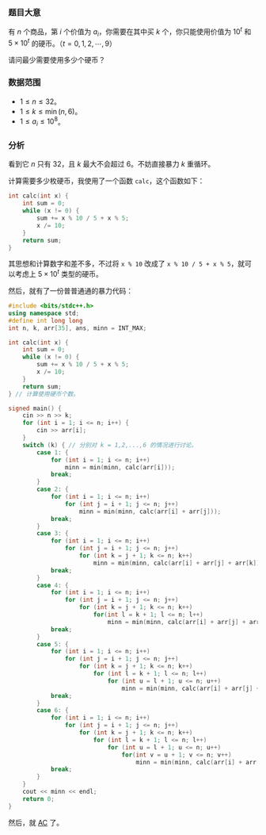 ### 题目大意

有 $n$ 个商品，第 $i$ 个价值为 $a_i$，你需要在其中买 $k$ 个，你只能使用价值为 $10^{t}$ 和 $5\times10^{t}$ 的硬币。（$t=0,1,2,\cdots,9$）

请问最少需要使用多少个硬币？

### 数据范围

- $1\le n\le32$。
- $1\le k\le\min(n,6)$。
- $1\le a_i\le10^{8}$。

### 分析

看到它 $n$ 只有 $32$，且 $k$ 最大不会超过 $6$。不妨直接暴力 $k$ 重循环。

计算需要多少枚硬币，我使用了一个函数 `calc`，这个函数如下：

```cpp
int calc(int x) {
	int sum = 0;
	while (x != 0) {
		sum += x % 10 / 5 + x % 5;
		x /= 10;
	}
	return sum;
}
```

其思想和计算数字和差不多，不过将 `x % 10` 改成了 `x % 10 / 5 + x % 5`，就可以考虑上 $5\times10^{t}$ 类型的硬币。

然后，就有了一份普普通通的暴力代码：

```cpp
#include <bits/stdc++.h>
using namespace std;
#define int long long
int n, k, arr[35], ans, minn = INT_MAX;

int calc(int x) {
	int sum = 0;
	while (x != 0) {
		sum += x % 10 / 5 + x % 5;
		x /= 10;
	}
	return sum;
} // 计算使用硬币个数。

signed main() {
	cin >> n >> k;
	for (int i = 1; i <= n; i++) {
		cin >> arr[i];
	}
	switch (k) { // 分别对 k = 1,2,...,6 的情况进行讨论。
		case 1: {
			for (int i = 1; i <= n; i++)
				minn = min(minn, calc(arr[i]));
			break;
		}
		case 2: {
			for (int i = 1; i <= n; i++)
				for (int j = i + 1; j <= n; j++)
					minn = min(minn, calc(arr[i] + arr[j]));
			break;
		}
		case 3: {
			for (int i = 1; i <= n; i++)
				for (int j = i + 1; j <= n; j++)
					for (int k = j + 1; k <= n; k++)
						minn = min(minn, calc(arr[i] + arr[j] + arr[k]));
			break;
		}
		case 4: {
			for (int i = 1; i <= n; i++)
				for (int j = i + 1; j <= n; j++)
					for (int k = j + 1; k <= n; k++)
						for(int l = k + 1; l <= n; l++)
							minn = min(minn, calc(arr[i] + arr[j] + arr[k] + arr[l]));
			break;
		}
		case 5: {
			for (int i = 1; i <= n; i++)
				for (int j = i + 1; j <= n; j++)
					for (int k = j + 1; k <= n; k++)
						for (int l = k + 1; l <= n; l++)
							for (int u = l + 1; u <= n; u++)
								minn = min(minn, calc(arr[i] + arr[j] + arr[k] + arr[l] + arr[u]));
			break;
		}
		case 6: {
			for (int i = 1; i <= n; i++)
				for (int j = i + 1; j <= n; j++)
					for (int k = j + 1; k <= n; k++)
						for (int l = k + 1; l <= n; l++)
							for (int u = l + 1; u <= n; u++)
								for(int v = u + 1; v <= n; v++)
									minn = min(minn, calc(arr[i] + arr[j] + arr[k] + arr[l] + arr[u] + arr[v]));
			break;
		}
	}
	cout << minn << endl;
	return 0;
}
```

然后，就 [AC](https://atcoder.jp/contests/cpsco2019-s1/submissions/42142619) 了。